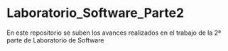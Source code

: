 # Laboratorio_Software_Parte2
En este repositorio se suben los avances realizados en el trabajo de la 2ª parte de Laboratorio de Software
